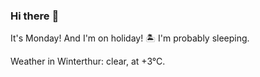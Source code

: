 ### Hi there :wave:

It's Monday! And I'm on holiday! :desert_island: I'm probably sleeping.

Weather in Winterthur: clear, at +3°C.
